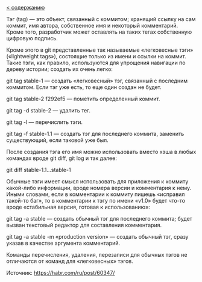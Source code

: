 [< содержанию](./readme.md)

Тэг (tag) — это объект, связанный с коммитом; хранящий ссылку на сам коммит, имя
автора, собственное имя и некоторый комментарий. Кроме того, разработчик может
оставлять на таких тегах собственную цифровую подпись.

Кроме этого в git представленные так называемые «легковесные тэги» («lightweight
tags»), состоящие только из имени и ссылки на коммит. Такие тэги, как правило,
используются для упрощения навигации по дереву истории; создать их очень легко:

git tag stable-1 — создать «легковесный» тэг, связанный с последним
коммитом. Если тэг уже есть, то еще один создан не будет.

git tag stable-2 f292ef5 — пометить определенный коммит.

git tag -d stable-2 — удалить тег.

git tag -l — перечислить тэги.

git tag -f stable-1.1 — создать тэг для последнего коммита, заменить
существующий, если таковой уже был.

После создания тэга его имя можно использовать вместо хэша в любых командах
вроде git diff, git log и так далее:


git diff stable-1.1...stable-1

Обычные тэги имеет смысл использовать для приложения к коммиту какой-либо
информации, вроде номера версии и комментария к нему. Иными словами, если в
комментарии к коммиту пишешь «исправил такой-то баг», то в комментарии к тэгу по
имени «v1.0» будет что-то вроде «стабильная версия, готовая к использованию»:

git tag -a stable — создать обычный тэг для последнего коммита; будет вызван
текстовый редактор для составления комментария.

git tag -a stable -m «production version» — создать обычный тэг, сразу указав в
качестве аргумента комментарий.

Команды перечисления, удаления, перезаписи для обычных тэгов не отличаются от
команд для «легковесных» тэгов.

Источник: https://habr.com/ru/post/60347/